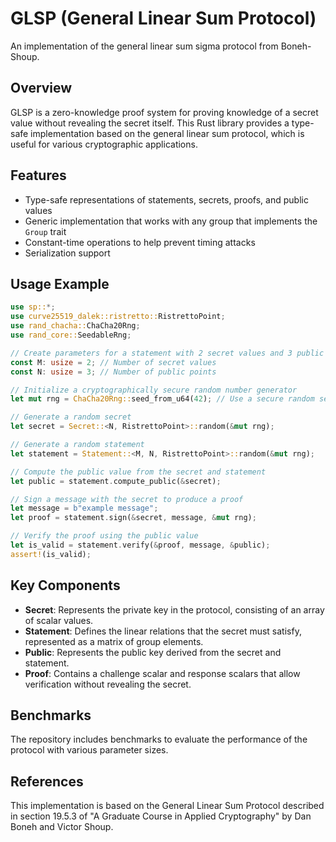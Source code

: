 # GLSP (General Linear Sum Protocol)

An implementation of the general linear sum sigma protocol from Boneh-Shoup.

## Overview

GLSP is a zero-knowledge proof system for proving knowledge of a secret value without revealing the secret itself. This Rust library provides a type-safe implementation based on the general linear sum protocol, which is useful for various cryptographic applications.

## Features

- Type-safe representations of statements, secrets, proofs, and public values
- Generic implementation that works with any group that implements the `Group` trait
- Constant-time operations to help prevent timing attacks
- Serialization support

## Usage Example

```rust
use sp::*;
use curve25519_dalek::ristretto::RistrettoPoint;
use rand_chacha::ChaCha20Rng;
use rand_core::SeedableRng;

// Create parameters for a statement with 2 secret values and 3 public points
const M: usize = 2; // Number of secret values
const N: usize = 3; // Number of public points

// Initialize a cryptographically secure random number generator
let mut rng = ChaCha20Rng::seed_from_u64(42); // Use a secure random seed in production

// Generate a random secret
let secret = Secret::<N, RistrettoPoint>::random(&mut rng);

// Generate a random statement
let statement = Statement::<M, N, RistrettoPoint>::random(&mut rng);

// Compute the public value from the secret and statement
let public = statement.compute_public(&secret);

// Sign a message with the secret to produce a proof
let message = b"example message";
let proof = statement.sign(&secret, message, &mut rng);

// Verify the proof using the public value
let is_valid = statement.verify(&proof, message, &public);
assert!(is_valid);
```

## Key Components

- **Secret**: Represents the private key in the protocol, consisting of an array of scalar values.
- **Statement**: Defines the linear relations that the secret must satisfy, represented as a matrix of group elements.
- **Public**: Represents the public key derived from the secret and statement.
- **Proof**: Contains a challenge scalar and response scalars that allow verification without revealing the secret.

## Benchmarks

The repository includes benchmarks to evaluate the performance of the protocol with various parameter sizes.

## References

This implementation is based on the General Linear Sum Protocol described in section 19.5.3 of "A Graduate Course in Applied Cryptography" by Dan Boneh and Victor Shoup.
